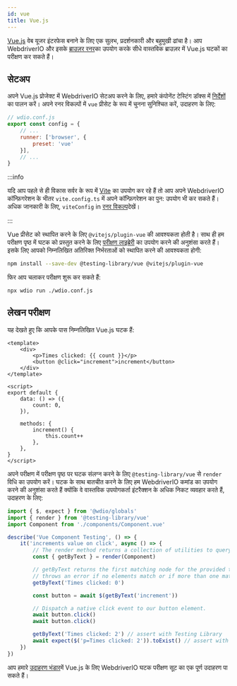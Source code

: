```yaml
---
id: vue
title: Vue.js
---
```


[Vue.js](https://vuejs.org/) वेब यूजर इंटरफेस बनाने के लिए एक सुलभ, प्रदर्शनकारी और बहुमुखी ढांचा है। आप WebdriverIO और इसके [ब्राउज़र रनर](/docs/runner#browser-runner)का उपयोग करके सीधे वास्तविक ब्राउज़र में Vue.js घटकों का परीक्षण कर सकते हैं।

## सेटअप

अपने Vue.js प्रोजेक्ट में WebdriverIO सेटअप करने के लिए, हमारे कंपोनेंट टेस्टिंग डॉक्स में [निर्देशों](/docs/component-testing#set-up) का पालन करें। अपने रनर विकल्पों में `vue` प्रीसेट के रूप में चुनना सुनिश्चित करें, उदाहरण के लिए:

```js
// wdio.conf.js
export const config = {
    // ...
    runner: ['browser', {
        preset: 'vue'
    }],
    // ...
}
```

:::info

यदि आप पहले से ही विकास सर्वर के रूप में [Vite](https://vitejs.dev/) का उपयोग कर रहे हैं तो आप अपने WebdriverIO कॉन्फ़िगरेशन के भीतर `vite.config.ts` में अपने कॉन्फ़िगरेशन का पुन: उपयोग भी कर सकते हैं। अधिक जानकारी के लिए, `viteConfig` in [रनर विकल्प](/docs/runner#runner-options)देखें।

:::

Vue प्रीसेट को स्थापित करने के लिए `@vitejs/plugin-vue` की आवश्यकता होती है। साथ ही हम परीक्षण पृष्ठ में घटक को प्रस्तुत करने के लिए [परीक्षण लाइब्रेरी](https://testing-library.com/) का उपयोग करने की अनुशंसा करते हैं। इसके लिए आपको निम्नलिखित अतिरिक्त निर्भरताओं को स्थापित करने की आवश्यकता होगी:

```sh npm2yarn
npm install --save-dev @testing-library/vue @vitejs/plugin-vue
```

फिर आप चलाकर परीक्षण शुरू कर सकते हैं:

```sh
npx wdio run ./wdio.conf.js
```

## लेखन परीक्षण

यह देखते हुए कि आपके पास निम्नलिखित Vue.js घटक हैं:

```tsx title="./components/Component.vue"
<template>
    <div>
        <p>Times clicked: {{ count }}</p>
        <button @click="increment">increment</button>
    </div>
</template>

<script>
export default {
    data: () => ({
        count: 0,
    }),

    methods: {
        increment() {
            this.count++
        },
    },
}
</script>
```

अपने परीक्षण में परीक्षण पृष्ठ पर घटक संलग्न करने के लिए `@testing-library/vue` से `render` विधि का उपयोग करें। घटक के साथ बातचीत करने के लिए हम WebdriverIO कमांड का उपयोग करने की अनुशंसा करते हैं क्योंकि वे वास्तविक उपयोगकर्ता इंटरैक्शन के अधिक निकट व्यवहार करते हैं, उदाहरण के लिए:

```ts title="vue.test.js"
import { $, expect } from '@wdio/globals'
import { render } from '@testing-library/vue'
import Component from './components/Component.vue'

describe('Vue Component Testing', () => {
    it('increments value on click', async () => {
        // The render method returns a collection of utilities to query your component.
        const { getByText } = render(Component)

        // getByText returns the first matching node for the provided text, and
        // throws an error if no elements match or if more than one match is found.
        getByText('Times clicked: 0')

        const button = await $(getByText('increment'))

        // Dispatch a native click event to our button element.
        await button.click()
        await button.click()

        getByText('Times clicked: 2') // assert with Testing Library
        await expect($('p=Times clicked: 2')).toExist() // assert with WebdriverIO
    })
})
```

आप हमारे [उदाहरण भंडार](https://github.com/webdriverio/component-testing-examples/tree/main/vue-typescript-vite)में Vue.js के लिए WebdriverIO घटक परीक्षण सूट का एक पूर्ण उदाहरण पा सकते हैं।

